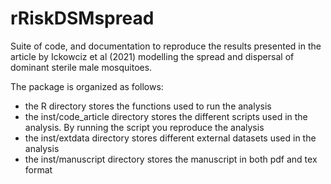 # rRiskDSMspread
Suite of code, and documentation to reproduce the results presented in the article by Ickowciz et al (2021) modelling the spread and dispersal of dominant sterile male mosquitoes.

The package is organized as follows:

- the R directory stores the functions used to run the analysis
- the inst/code_article directory stores the different scripts used in the analysis. By running the script you reproduce the analysis
- the inst/extdata directory stores different external datasets used in the analysis
- the inst/manuscript directory stores the manuscript in both pdf and tex format